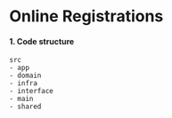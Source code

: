 # Online Registrations

#### 1. Code structure

    src
	- app
	- domain
	- infra
	- interface
	- main
	- shared
